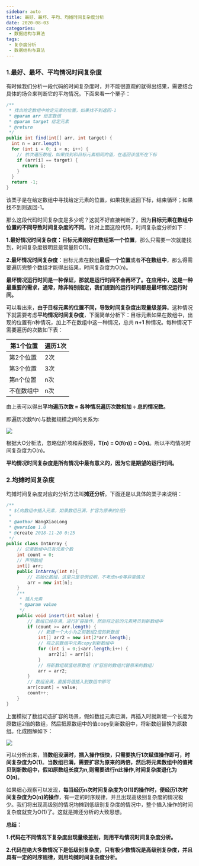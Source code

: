 ```yaml
---
sidebar: auto
title: 最好、最坏、平均、均摊时间复杂度分析
date: 2020-08-03
categories:
 - 数据结构与算法
tags:
 - 复杂度分析
 - 数据结构与算法
---
```


<Copyright link="https://imxiaolong.com/views/algorithm/最好、最坏、平均、均摊时间复杂度分析.html" />

### 1.最好、最坏、平均情况时间复杂度

有时候我们分析一段代码的时间复杂度时，并不能很直观的就得出结果，需要结合具体的场合来判断它的平均情况。下面来看一个栗子：

```java
/**
 * 找出给定数组中给定元素的位置，如果找不到返回-1
 * @param arr 给定数组
 * @param target 给定元素
 * @return
 */
public int find(int[] arr, int target) {
  int n = arr.length;
  for (int i = 0; i < n; i++) {
    // 依次遍历数组，如果找到和目标元素相同的值，在返回该值所在下标
    if (arr[i] == target) {
      return i;
    }
  }
  return -1;
}
```

该栗子是在给定数组中寻找给定元素的位置，如果找到返回下标，结束循环；如果找不到则返回-1。

那么这段代码时间复杂度是多少呢？这就不好直接判断了，因为**目标元素在数组中位置的不同导致时间复杂度的不同**。针对上面这段代码，时间复杂度分析如下：

**1.最好情况时间复杂度：**目标元素刚好在数组**第一个位置**，那么只需要一次就能找到，时间复杂度很明显是常量阶O(1)。

**2.最坏情况时间复杂度**：目标元素在数组**最后一个位置**或者**不在数组中**，那么得需要遍历完整个数组才能得出结果，时间复杂度为O(n)。

**最坏情况运行时间是一种保证，那就是运行时间不会再坏了。在应用中，这是一种最重要的需求，通常，除非特别指定，我们提到的运行时间都是最坏情况运行时间。**

可以看出来，**由于目标元素的位置不同，导致时间复杂度出现量级差异**。这种情况下就需要考虑**平均情况时间复杂度**，下面简单分析下：目标元素如果在数组中，出现的位置有n种情况，加上不在数组中这一种情况，总共 **n+1** 种情况。每种情况下需要遍历的次数如下表：

| 第1个位置  | 遍历1次 |
| ---------- | ------- |
| 第2个位置  | 2次     |
| 第3个位置  | 3次     |
| 第n个位置  | n次     |
| 不在数组中 | n次     |

 由上表可以得出**平均遍历次数 = 各种情况遍历次数相加 ÷ 总的情况数。**

即遍历次数f(n)与数据规模之间的关系为:

![](https://cdn.jsdelivr.net/gh/sherlonWang/imgbed/picgo20200806092133.png)

根据大O分析法，忽略低阶项和系数得，**T(n) = O(f(n)) = O(n)**。所以平均情况时间复杂度为O(n)。

**平均情况时间复杂度是所有情况中最有意义的，因为它是期望的运行时间。**

### 2.均摊时间复杂度

均摊时间复杂度对应的分析方法叫**摊还分析**。下面还是以具体的栗子来说明：

```java
/**
 * ${向数组中插入元素，如果数组已满，扩容为原来的2倍}
 *
 * @author WangXiaoLong
 * @version 1.0
 * @create 2018-11-20 0:25
 */
public class IntArray {
    // 记录数组中已有元素个数
    int count = 0;
    // 声明数组
    int[] arr;
    public IntArray(int n){
        // 初始化数组，这里只是举例说明，不考虑n<0等异常情况
        arr = new int[n];
    }
    /**
     * 插入元素
     * @param value
     */
    public void insert(int value) {
        // 数组已经存满，进行扩容操作，然后将之前的元素拷贝到新数组中
        if (count >= arr.length) {
            // 新建一个大小为之前数组2倍的新数组
            int[] arr2 = new int[2*arr.length];
            // 将之前数组中元素copy到新数组中
            for (int i = 0;i<arr.length;i++) {
                arr2[i] = arr[i];
            }
            // 将新数组赋值给原数组（扩容后的数组代替原来的数组）
            arr = arr2;
        }
        // 数组没满，直接将值插入到数组中即可
        arr[count] = value;
        count++;
    }
}
```

上面模拟了数组动态扩容的场景，假如数组元素已满，再插入时就新建一个长度为原数组2倍的数组，然后把原数组中的值copy到新数组中，将新数组替换为原数组。化成图解如下：

![](https://cdn.jsdelivr.net/gh/sherlonWang/imgbed/picgoarr.png)![点击并拖拽以移动](data:image/gif;base64,R0lGODlhAQABAPABAP///wAAACH5BAEKAAAALAAAAAABAAEAAAICRAEAOw==)

可以分析出来，**当数组没满时，插入操作很快，只需要执行1次赋值操作即可，时间复杂度为O(1)**。**当数组已满，需要扩容为原来的两倍，然后将元素数组中的值拷贝到新数组中，假如原数组长度为n,则需要进行n此操作,时间复杂度退化为O(n)**。

如果细心观察可以发现，**每当经历n次时间复杂度为O(1)的操作时，便经历1次时间复杂度为O(n)的操作**，有一定的时序规律，并且出现高级别复杂度的情况极少。我们将出现高级别的情况均摊到低级别复杂度的情况中，整个插入操作的时间复杂度就变为O(1)了。这就是摊还分析的大致思想。

**总结：**

**1.代码在不同情况下复杂度出现量级差别，则用平均情况时间复杂度分析。**

**2.代码在绝大多数情况下是低级别复杂度，只有极少数情况是高级别复杂度，并且具有一定的时序规律，则用均摊时间复杂度分析。**
